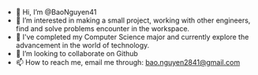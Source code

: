 - 👋 Hi, I’m @BaoNguyen41
- 👀 I’m interested in making a small project, working with other engineers, find and solve problems encounter in the workspace.
- 🌱 I've completed my Computer Science major and currently explore the advancement in the world of technology.
- 💞️ I’m looking to collaborate on Github
- 📫 How to reach me, email me through: bao.nguyen2841@gmail.com

<!---
BaoNguyen41/BaoNguyen41 is a ✨ special ✨ repository because its `README.md` (this file) appears on your GitHub profile.
You can click the Preview link to take a look at your changes.
--->
